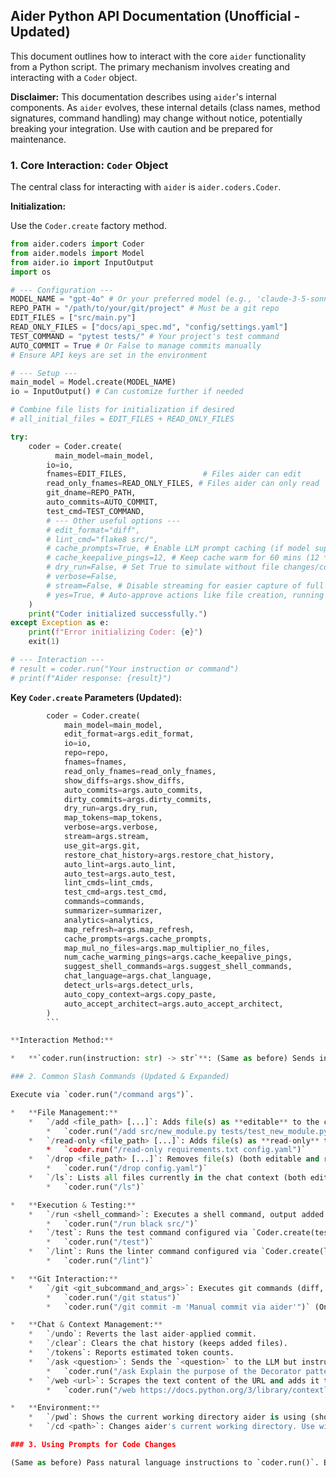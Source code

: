 ## Aider Python API Documentation (Unofficial - Updated)

This document outlines how to interact with the core `aider` functionality from a Python script. The primary mechanism involves creating and interacting with a `Coder` object.

**Disclaimer:** This documentation describes using `aider`'s internal components. As `aider` evolves, these internal details (class names, method signatures, command handling) may change without notice, potentially breaking your integration. Use with caution and be prepared for maintenance.

### 1. Core Interaction: `Coder` Object

The central class for interacting with `aider` is `aider.coders.Coder`.

**Initialization:**

Use the `Coder.create` factory method.

```python
from aider.coders import Coder
from aider.models import Model
from aider.io import InputOutput
import os

# --- Configuration ---
MODEL_NAME = "gpt-4o" # Or your preferred model (e.g., 'claude-3-5-sonnet-20240620')
REPO_PATH = "/path/to/your/git/project" # Must be a git repo
EDIT_FILES = ["src/main.py"]
READ_ONLY_FILES = ["docs/api_spec.md", "config/settings.yaml"]
TEST_COMMAND = "pytest tests/" # Your project's test command
AUTO_COMMIT = True # Or False to manage commits manually
# Ensure API keys are set in the environment

# --- Setup ---
main_model = Model.create(MODEL_NAME)
io = InputOutput() # Can customize further if needed

# Combine file lists for initialization if desired
# all_initial_files = EDIT_FILES + READ_ONLY_FILES

try:
    coder = Coder.create(
          main_model=main_model,
        io=io,
        fnames=EDIT_FILES,                 # Files aider can edit
        read_only_fnames=READ_ONLY_FILES, # Files aider can only read
        git_dname=REPO_PATH,
        auto_commits=AUTO_COMMIT,
        test_cmd=TEST_COMMAND,
        # --- Other useful options ---
        # edit_format="diff",
        # lint_cmd="flake8 src/",
        # cache_prompts=True, # Enable LLM prompt caching (if model supports it)
        # cache_keepalive_pings=12, # Keep cache warm for 60 mins (12 * 5 mins)
        # dry_run=False, # Set True to simulate without file changes/commits
        # verbose=False,
        # stream=False, # Disable streaming for easier capture of full response
        # yes=True, # Auto-approve actions like file creation, running commands (Use with caution!)
    )
    print("Coder initialized successfully.")
except Exception as e:
    print(f"Error initializing Coder: {e}")
    exit(1)

# --- Interaction ---
# result = coder.run("Your instruction or command")
# print(f"Aider response: {result}")
```

**Key `Coder.create` Parameters (Updated):**
```python
        coder = Coder.create(
            main_model=main_model,
            edit_format=args.edit_format,
            io=io,
            repo=repo,
            fnames=fnames,
            read_only_fnames=read_only_fnames,
            show_diffs=args.show_diffs,
            auto_commits=args.auto_commits,
            dirty_commits=args.dirty_commits,
            dry_run=args.dry_run,
            map_tokens=map_tokens,
            verbose=args.verbose,
            stream=args.stream,
            use_git=args.git,
            restore_chat_history=args.restore_chat_history,
            auto_lint=args.auto_lint,
            auto_test=args.auto_test,
            lint_cmds=lint_cmds,
            test_cmd=args.test_cmd,
            commands=commands,
            summarizer=summarizer,
            analytics=analytics,
            map_refresh=args.map_refresh,
            cache_prompts=args.cache_prompts,
            map_mul_no_files=args.map_multiplier_no_files,
            num_cache_warming_pings=args.cache_keepalive_pings,
            suggest_shell_commands=args.suggest_shell_commands,
            chat_language=args.chat_language,
            detect_urls=args.detect_urls,
            auto_copy_context=args.copy_paste,
            auto_accept_architect=args.auto_accept_architect,
        )
        ```

**Interaction Method:**

*   **`coder.run(instruction: str) -> str`**: (Same as before) Sends instructions or slash commands. Returns the response string.

### 2. Common Slash Commands (Updated & Expanded)

Execute via `coder.run("/command args")`.

*   **File Management:**
    *   `/add <file_path> [...]`: Adds file(s) as **editable** to the chat context.
        *   `coder.run("/add src/new_module.py tests/test_new_module.py")`
    *   `/read-only <file_path> [...]`: Adds file(s) as **read-only** to the chat context. The LLM can see them but won't suggest edits for them.
        *   `coder.run("/read-only requirements.txt config.yaml")`
    *   `/drop <file_path> [...]`: Removes file(s) (both editable and read-only) from the chat context.
        *   `coder.run("/drop config.yaml")`
    *   `/ls`: Lists all files currently in the chat context (both editable and read-only).
        *   `coder.run("/ls")`

*   **Execution & Testing:**
    *   `/run <shell_command>`: Executes a shell command, output added to chat.
        *   `coder.run("/run black src/")`
    *   `/test`: Runs the test command configured via `Coder.create(test_cmd=...)` or the `test-cmd` config setting. Output is added to chat.
        *   `coder.run("/test")`
    *   `/lint`: Runs the linter command configured via `Coder.create(lint_cmd=...)` or the `lint-cmd` config setting. Output is added to chat.
        *   `coder.run("/lint")`

*   **Git Interaction:**
    *   `/git <git_subcommand_and_args>`: Executes git commands (diff, commit, checkout, status, etc.).
        *   `coder.run("/git status")`
        *   `coder.run("/git commit -m 'Manual commit via aider'")` (Only if `auto_commits=False`)

*   **Chat & Context Management:**
    *   `/undo`: Reverts the last aider-applied commit.
    *   `/clear`: Clears the chat history (keeps added files).
    *   `/tokens`: Reports estimated token counts.
    *   `/ask <question>`: Sends the `<question>` to the LLM but instructs it to only answer the question, not propose code changes. Switches the internal coder to `AskCoder` mode for this interaction.
        *   `coder.run("/ask Explain the purpose of the Decorator pattern.")`
    *   `/web <url>`: Scrapes the text content of the URL and adds it to the chat context.
        *   `coder.run("/web https://docs.python.org/3/library/contextlib.html")`

*   **Environment:**
    *   `/pwd`: Shows the current working directory aider is using (should match `git_dname`).
    *   `/cd <path>`: Changes aider's current working directory. Use with caution, usually better to set `git_dname` correctly on init.

### 3. Using Prompts for Code Changes

(Same as before) Pass natural language instructions to `coder.run()`. Ensure relevant files (`/add` or `/read-only`) are in context. Iterate as needed, potentially using `/run`, `/test`, `/lint` between steps.
